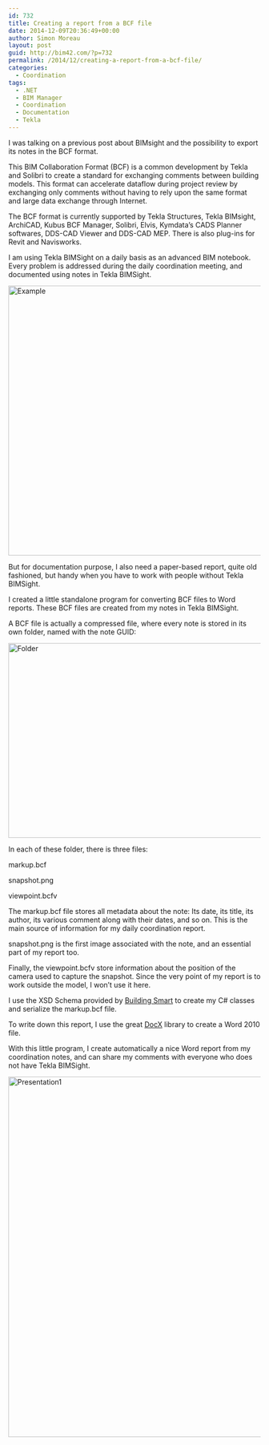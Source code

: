 ```yaml
---
id: 732
title: Creating a report from a BCF file
date: 2014-12-09T20:36:49+00:00
author: Simon Moreau
layout: post
guid: http://bim42.com/?p=732
permalink: /2014/12/creating-a-report-from-a-bcf-file/
categories:
  - Coordination
tags:
  - .NET
  - BIM Manager
  - Coordination
  - Documentation
  - Tekla
---
```

I was talking on a previous post about BIMsight and the possibility to export its notes in the BCF format.

This BIM Collaboration Format (BCF) is a common development by Tekla and Solibri to create a standard for exchanging comments between building models. This format can accelerate dataflow during project review by exchanging only comments without having to rely upon the same format and large data exchange through Internet.

The BCF format is currently supported by Tekla Structures, Tekla BIMsight, ArchiCAD, Kubus BCF Manager, Solibri, Elvis, Kymdata’s CADS Planner softwares, DDS-CAD Viewer and DDS-CAD MEP. There is also plug-ins for Revit and Navisworks.

I am using Tekla BIMSight on a daily basis as an advanced BIM notebook. Every problem is addressed during the daily coordination meeting, and documented using notes in Tekla BIMSight.

[<img class="aligncenter size-full wp-image-734" src="http://bim42.com/wp-content/uploads/2014/12/ScreenClip.png" alt="Example" width="1025" height="539" srcset="https://bim42.com/wp-content/uploads/2014/12/ScreenClip.png 1025w, https://bim42.com/wp-content/uploads/2014/12/ScreenClip-300x157.png 300w, https://bim42.com/wp-content/uploads/2014/12/ScreenClip-1024x538.png 1024w, https://bim42.com/wp-content/uploads/2014/12/ScreenClip-500x262.png 500w" sizes="(max-width: 1025px) 100vw, 1025px" />](http://bim42.com/wp-content/uploads/2014/12/ScreenClip.png)

But for documentation purpose, I also need a paper-based report, quite old fashioned, but handy when you have to work with people without Tekla BIMSight.

I created a little standalone program for converting BCF files to Word reports. These BCF files are created from my notes in Tekla BIMSight.

A BCF file is actually a compressed file, where every note is stored in its own folder, named with the note GUID:

[<img class="aligncenter size-full wp-image-733" src="http://bim42.com/wp-content/uploads/2014/12/ScreenClip-1.png" alt="Folder" width="602" height="389" srcset="https://bim42.com/wp-content/uploads/2014/12/ScreenClip-1.png 602w, https://bim42.com/wp-content/uploads/2014/12/ScreenClip-1-300x193.png 300w, https://bim42.com/wp-content/uploads/2014/12/ScreenClip-1-464x300.png 464w" sizes="(max-width: 602px) 100vw, 602px" />](http://bim42.com/wp-content/uploads/2014/12/ScreenClip-1.png)

In each of these folder, there is three files:

markup.bcf
  
snapshot.png
  
viewpoint.bcfv

The markup.bcf file stores all metadata about the note: Its date, its title, its author, its various comment along with their dates, and so on. This is the main source of information for my daily coordination report.

snapshot.png is the first image associated with the note, and an essential part of my report too.

Finally, the viewpoint.bcfv store information about the position of the camera used to capture the snapshot. Since the very point of my report is to work outside the model, I won&#8217;t use it here.

I use the XSD Schema provided by [Building Smart](http://www.buildingsmart-tech.org/specifications/bcf-releases) to create my C# classes and serialize the markup.bcf file.

To write down this report, I use the great [DocX](http://docx.codeplex.com/) library to create a Word 2010 file.

With this little program, I create automatically a nice Word report from my coordination notes, and can share my comments with everyone who does not have Tekla BIMSight.

[<img class="aligncenter size-full wp-image-735" src="http://bim42.com/wp-content/uploads/2014/12/Presentation1.jpg" alt="Presentation1" width="1280" height="720" srcset="https://bim42.com/wp-content/uploads/2014/12/Presentation1.jpg 1280w, https://bim42.com/wp-content/uploads/2014/12/Presentation1-300x168.jpg 300w, https://bim42.com/wp-content/uploads/2014/12/Presentation1-1024x576.jpg 1024w, https://bim42.com/wp-content/uploads/2014/12/Presentation1-500x281.jpg 500w" sizes="(max-width: 1280px) 100vw, 1280px" />](http://bim42.com/wp-content/uploads/2014/12/Presentation1.jpg)